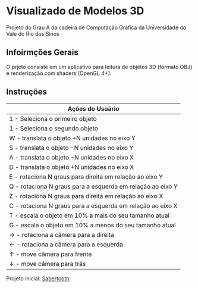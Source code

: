 # Visualizado de Modelos 3D

Projeto do Grau A da cadeira de Computação Gráfica da Universidade do Vale do Rio dos Sinos

## Infoirmções Gerais

O prjeto consiste em um aplicativo para leitura de objetos 3D (formato OBJ) e renderização com shaders (OpenGL 4+).

## Instruções

|                 Ações do Usuário                           |
-------------------------------------------------------------|
| 1 - Seleciona o primeiro objeto                            |
| 1 - Seleciona o segundo objeto                             |
| W - translata o objeto +N unidades no eixo Y               |
| S - translata o objeto -N unidades no eixo Y               |
| A - translata o objeto -N unidades no eixo X               |
| D - translata o objeto +N unidades no eixo X               |
| E - rotaciona N graus para direita em relação ao eixo Y    |
| Q - rotaciona N graus para a esquerda em relação ao eixo Y |
| Z - rotaciona N graus para direita em relação ao eixo X    |
| C - rotaciona N graus para a esquerda em relação ao eixo X |
| T - escala o objeto em 10% a mais do seu tamanho atual     | 
| G - escala o objeto em 10% a menos do seu tamanho atual    |
| → - rotaciona a câmera para a direita                      |
| ← - rotaciona a câmera para a esquerda                     |
| ↑ - move câmera para frente                                |
| ↓ - move câmera para trás                                  |

Projeto inicial: [Sabertooth](https://github.com/RafaelFreita/Sabertooth)
